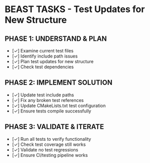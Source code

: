 # BEAST TASKS - Test Updates for New Structure

## PHASE 1: UNDERSTAND & PLAN
- [✓] Examine current test files
- [✓] Identify include path issues
- [✓] Plan test updates for new structure
- [✓] Check test dependencies

## PHASE 2: IMPLEMENT SOLUTION
- [✓] Update test include paths
- [✓] Fix any broken test references
- [✓] Update CMakeLists.txt test configuration
- [✓] Ensure tests compile successfully

## PHASE 3: VALIDATE & ITERATE
- [✓] Run all tests to verify functionality
- [✓] Check test coverage still works
- [✓] Validate no test regressions
- [✓] Ensure CI/testing pipeline works
